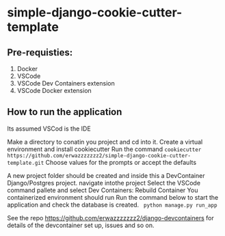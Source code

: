 # simple-django-cookie-cutter-template

## Pre-requisties:

1. Docker 
2. VSCode
3. VSCode Dev Containers extension
4. VSCode Docker extension

## How to run the application

Its assumed VSCod is the IDE

Make  a directory to conatin you project and cd into it.
Create a virtual environment and install cookiecutter
Run the command
```cookiecutter https://github.com/erwazzzzzzz2/simple-django-cookie-cutter-template.git```
Choose values for the prompts or accept the defaults

A new project folder should be created and inside this a DevContainer Django/Postgres project.
navigate intothe project
Select the VSCode command pallete and select Dev Containers: Rebuild Container 
You containerized environment should run
Run the command below to start the application and check the database is created.
``` python manage.py run_app```

See the repo https://github.com/erwazzzzzzz2/django-devcontainers  for details of the devcontainer set up, issues and so on.
